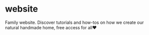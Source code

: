 # website

Family website.  Discover tutorials and how-tos on how we create our natural handmade home, free access for all❤️	